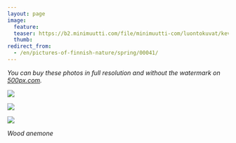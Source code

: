 ```yaml
---
layout: page
image:
  feature:
  teaser: https://b2.minimuutti.com/file/minimuutti-com/luontokuvat/kev%C3%A4t/DS150821-245px.jpg
  thumb:
redirect_from:
  - /en/pictures-of-finnish-nature/spring/00041/
---
```


*You can buy these photos in full resolution and without the watermark on [500px.com](https://500px.com/minimuutticom/galleries/hepatica-flowers).*

[![](https://b2.minimuutti.com/file/minimuutti-com/luontokuvat/kev%C3%A4t/DS15081-800px.jpg)](https://dl.dropboxusercontent.com/sh/ea1wtnz7z734o12/AAALvMT29Nhdt5GzTzB3CxlRa/luontokuvat/kev%C3%A4t/DS15081.jpg)

[![](https://b2.minimuutti.com/file/minimuutti-com/luontokuvat/kev%C3%A4t/DS15086-800px.jpg)](https://dl.dropboxusercontent.com/sh/ea1wtnz7z734o12/AAAkIwx-EUecUDNsE_d52ekna/luontokuvat/kev%C3%A4t/DS15086.jpg)

[![](https://b2.minimuutti.com/file/minimuutti-com/luontokuvat/kev%C3%A4t/DS15082-800px.jpg)](https://dl.dropboxusercontent.com/sh/ea1wtnz7z734o12/AADnOru3mr_V_EG6AWfofZs8a/luontokuvat/kev%C3%A4t/DS15082.jpg)

*Wood anemone*
